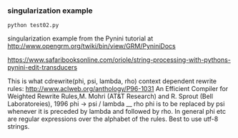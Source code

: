 ### singularization example
```
python test02.py
```
singularization example from the Pynini tutorial at
http://www.opengrm.org/twiki/bin/view/GRM/PyniniDocs

https://www.safaribooksonline.com/oriole/string-processing-with-pythons-pynini-edit-transducers


This is what cdrewrite(phi, psi, lambda, rho)
 context dependent rewrite rules:
http://www.aclweb.org/anthology/P96-1031
 An Efficient Compiler for Weighted Rewrite Rules,M. Mohri (AT&T Research)
 and R. Sprout (Bell Laboratoreies), 1996
 phi -> psi / lambda __ rho
phi is to be replaced by psi whenever it is preceded by lambda
and followed by rho.  In general phi etc are regular expressions over
the alphabet of the rules.
  Best to use utf-8 strings.

